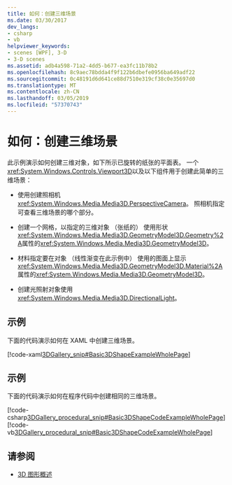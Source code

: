 ```yaml
---
title: 如何：创建三维场景
ms.date: 03/30/2017
dev_langs:
- csharp
- vb
helpviewer_keywords:
- scenes [WPF], 3-D
- 3-D scenes
ms.assetid: adb4a598-71a2-4dd5-b677-ea3fc11b78b2
ms.openlocfilehash: 8c9aec78bdda4f9f122b6dbefe0956ba649adf22
ms.sourcegitcommit: 0c48191d6d641ce88d7510e319cf38c0e35697d0
ms.translationtype: MT
ms.contentlocale: zh-CN
ms.lasthandoff: 03/05/2019
ms.locfileid: "57370743"
---
```

# <a name="how-to-create-a-3-d-scene"></a>如何：创建三维场景
此示例演示如何创建三维对象，如下所示已旋转的纸张的平面表。 一个<xref:System.Windows.Controls.Viewport3D>以及以下组件用于创建此简单的三维场景：  
  
-   使用创建照相机<xref:System.Windows.Media.Media3D.PerspectiveCamera>。 照相机指定可查看三维场景的哪个部分。  
  
-   创建一个网格，以指定的三维对象 （张纸的） 使用形状<xref:System.Windows.Media.Media3D.GeometryModel3D.Geometry%2A>属性的<xref:System.Windows.Media.Media3D.GeometryModel3D>。  
  
-   材料指定要在对象 （线性渐变在此示例中） 使用的图面上显示<xref:System.Windows.Media.Media3D.GeometryModel3D.Material%2A>属性的<xref:System.Windows.Media.Media3D.GeometryModel3D>。  
  
-   创建光照射对象使用<xref:System.Windows.Media.Media3D.DirectionalLight>。  
  
## <a name="example"></a>示例  
 下面的代码演示如何在 XAML 中创建三维场景。  
  
 [!code-xaml[3DGallery_snip#Basic3DShapeExampleWholePage](~/samples/snippets/csharp/VS_Snippets_Wpf/3DGallery_snip/CS/Basic3DShapeExample.xaml#basic3dshapeexamplewholepage)]  
  
## <a name="example"></a>示例  
 下面的代码演示如何在程序代码中创建相同的三维场景。  
  
 [!code-csharp[3DGallery_procedural_snip#Basic3DShapeCodeExampleWholePage](~/samples/snippets/csharp/VS_Snippets_Wpf/3DGallery_procedural_snip/CSharp/Basic3DShapeExample.cs#basic3dshapecodeexamplewholepage)]
 [!code-vb[3DGallery_procedural_snip#Basic3DShapeCodeExampleWholePage](~/samples/snippets/visualbasic/VS_Snippets_Wpf/3DGallery_procedural_snip/visualbasic/basic3dshapeexample.vb#basic3dshapecodeexamplewholepage)]  
  
## <a name="see-also"></a>请参阅
- [3D 图形概述](3-d-graphics-overview.md)
